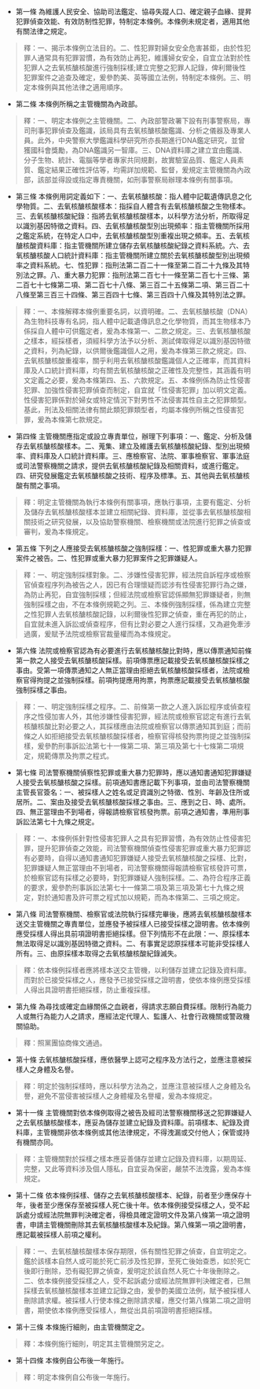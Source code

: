 * 第一條 為維護人民安全、協助司法鑑定、協尋失蹤人口、確定親子血緣、提昇犯罪偵查效能、有效防制性犯罪，特制定本條例。本條例未規定者，適用其他有關法律之規定。

> 釋：一、揭示本條例立法目的。二、性犯罪對婦女安全危害甚鉅，由於性犯罪人通常具有犯罪習慣，為有效防止再犯，維護婦女安全，自宜立法對於性犯罪人之去氧核醣核酸進行強制採樣;建立完整之犯罪人記錄，俾利爾後性犯罪案件之追查及確定，爰參酌美、英等國立法例，特制定本條例。三、明定本條例與其他法律之適用順序。

* 第二條 本條例所稱之主管機關為內政部。

> 釋：一、明定本條例之主管機關。二、內政部警政署下設有刑事警察局，專司刑事犯罪偵查及鑑識，該局具有去氧核醣核酸鑑識、分析之儀器及專業人員。此外，中央警察大學鑑識科學研究所亦長期進行DNA鑑定研究，並曾獲國科會獎勵，為DNA鑑識另一智庫。三、DNA資料庫之建立宜由鑑識、分子生物、統計、電腦等學者專家共同規劃，故實驗室品質、鑑定人員素質、鑑定結果正確性評估等，均需詳加規範、監督，爰規定主管機關為內政部，該部並得設或指定專責機關，如刑事警察局辦理本條例有關事項。

* 第三條 本條例用詞定義如下：一、去氧核醣核酸：指人體中記載遺傳訊息之化學物質。二、去氧核醣核酸樣本：指採自人體含有去氧核醣核酸之生物樣本。三、去氧核醣核酸紀錄：指將去氧核醣核酸樣本，以科學方法分析，所取得足以識別基因特徵之資料。四、去氧核醣核酸型別出現頻率：指主管機關所採用之鑑定系統，在特定人口中，去氧核醣核酸型別重複出現之頻率。五、去氧核醣核酸資料庫：指主管機關所建立儲存去氧核醣核酸紀錄之資料系統。六、去氧核醣核酸人口統計資料庫：指主管機關所建立關於去氧核醣核酸型別出現頻率之資料系統。七、性犯罪：指刑法第二百二十一條至第二百二十九條及其特別法之罪。八、重大暴力犯罪：指刑法第二百七十一條至第二百七十三條、第二百七十七條第二項、第二百七十八條、第三百二十五條第二項、第三百二十八條至第三百三十四條、第三百四十七條、第三百四十八條及其特別法之罪。

> 釋：一、本條解釋本條例重要名詞，以資明確。二、去氧核醣核酸（DNA）為生物科技專有名詞，指人體中記載遺傳訊息之化學物質，而其生物樣本乃係採自人體中可供鑑定者，爰為本條第一、二款之規定。三、去氧核醣核酸之樣本，經採樣者，須經科學方法予以分析、測試俾取得足以識別基因特徵之資料，列為紀錄，以供爾後鑑識個人之用，爰為本條第三款之規定。四、去氧核醣核酸重複率，關乎利用去氧核醣核酸鑑識個人之正確率，而其資料庫及人口統計資料庫，均有關去氧核醣核酸之正確性及完整性，其涵義有明文定義之必要，爰為本條第四、五、六款規定。五、本條例係為防止性侵害犯罪、加強性侵害犯罪偵查而制定，自宜就「性侵害犯罪」加以明文定義。性侵害犯罪係對於婦女或特定情況下對男性不法侵害其性自主之犯罪類型。基此，刑法及相關法律有關此類犯罪類型者，均屬本條例所稱之性侵害犯罪，爰為本條第七款規定。

* 第四條 主管機關應指定或設立專責單位，辦理下列事項：一、鑑定、分析及儲存去氧核醣核酸樣本。二、蒐集、建立及維護去氧核醣核酸紀錄、型別出現頻率、資料庫及人口統計資料庫。三、應檢察官、法院、軍事檢察官、軍事法庭或司法警察機關之請求，提供去氧核醣核酸紀錄及相關資料，或進行鑑定。四、研究發展鑑定去氧核醣核酸之技術、程序及標準。五、其他與去氧核醣核酸有關之事項。

> 釋：明定主管機關為執行本條例有關事項，應執行事項，主要有鑑定、分析及儲存去氧核醣核酸樣本並建立相關紀錄、資料庫，並從事去氧核醣核酸相關技術之研究發展，以及協助警察機關、檢察機關或法院進行犯罪之偵查或審判，爰為本條規定。

* 第五條 下列之人應接受去氧核醣核酸之強制採樣：一、性犯罪或重大暴力犯罪案件之被告。二、性犯罪或重大暴力犯罪案件之犯罪嫌疑人。

> 釋：一、明定強制採樣對象。二、涉嫌性侵害犯罪，經法院自訴程序或檢察官偵查程序列為被告之人，因已有合理懷疑而認涉有性侵害犯罪行為之嫌，為防止再犯，自宜強制採樣；但經法院或檢察官認係顯無犯罪嫌疑者，則無強制採樣之由，不在本條例規範之列。三、本條例強制採樣，係為建立完整之性犯罪人去氧核醣核酸記錄，以利爾後性犯罪之偵查，重在再犯的防止，自宜就未進入訴訟或偵查程序，但有比對必要之人進行採樣，又為避免牽涉過廣，爰賦予法院或檢察官裁量權而為本條規定。

* 第六條 法院或檢察官認為有必要進行去氧核醣核酸比對時，應以傳票通知前條第一款之人接受去氧核醣核酸採樣。前項傳票應記載接受去氧核醣核酸採樣之事由。受第一項傳票通知之人無正當理由拒絕去氧核醣核酸採樣者，法院或檢察官得拘提之並強制採樣。前項拘提應用拘票，拘票應記載接受去氧核醣核酸強制採樣之事由。

> 釋：一、明定強制採樣之程序。二、前條第一款之人進入訴訟程序或偵查程序之性侵加害人外，其他涉嫌性侵害犯罪，經法院或檢察官認定有進行去氧核醣核酸比對必要之人，其採樣應由法院或檢察官以傳票通知其到庭；而前條之人如拒絕接受去氧核醣核酸採樣者，檢察官得核發拘票拘提之並強制採樣，爰參酌刑事訴訟法第七十一條第二項、第三項及第七十七條第二項規定，規範傳票及拘票之程式。

* 第七條 司法警察機關偵察性犯罪或重大暴力犯罪時，應以通知書通知犯罪嫌疑人接受去氧核醣核酸之採樣。前項通知書應記載下列事項，並由司法警察機關主管長官簽名：一、被採樣人之姓名或足資識別之特徵、性別、年齡及住所或居所。二、案由及接受去氧核醣核酸採樣之事由。三、應到之日、時、處所。四、無正當理由不到場者，得報請檢察官核發拘票。前項之通知書，準用刑事訴訟法第七十九條之規定。

> 釋：一、本條例係針對性侵害犯罪人之具有犯罪習慣，為有效防止性侵害犯罪，提升犯罪偵查之效能，司法警察機關偵查性侵害犯罪或重大暴力犯罪認有必要時，自得以通知書通知犯罪嫌疑人接受去氧核醣核酸之採樣、比對，犯罪嫌疑人無正當理由不到場者，司法警察機關得報請檢察官核發許可票，於檢察官認有採樣之必要時，對犯罪嫌疑人強制採樣。二、為符合程序正義的要求，爰參酌刑事訴訟法第七十一條第二項及第三項及第七十九條之規定，對於通知書及許可票之程式加以規範，而為本條第二、三項之規定。

* 第八條 司法警察機關、檢察官或法院執行採樣完畢後，應將去氧核醣核酸樣本送交主管機關之專責單位，並應發予被採樣人已接受採樣之證明書。依本條例應受採樣人得出具前項證明書拒絕採樣。但下列情形不在此限：一、原採樣本無法取得足以識別基因特徵之資料。二、有事實足認原採樣本可能非受採樣人所有。三、由原採樣本取得之去氧核醣核酸紀錄滅失。

> 釋：依本條例採樣者應將樣本送交主管機，以利儲存並建立記錄及資料庫。而對於已接受採樣之人，應發予已接受採樣之證明書，使依本條例應受採樣人得出具證明書拒絕採樣，防止重複採樣。

* 第九條 為尋找或確定血緣關係之血親者，得請求志願自費採樣。限制行為能力人或無行為能力人之請求，應經法定代理人、監護人、社會行政機關或警政機關協助。

> 釋：照黨團協商條文通過。

* 第十條 去氧核醣核酸採樣，應依醫學上認可之程序及方法行之，並應注意被採樣人之身體及名譽。

> 釋：明定於強制採樣時，應以科學方法為之，並應注意被採樣人之身體及名譽，避免不當侵害被採樣人之身體權及名譽權，爰為本條規定。

* 第十一條 主管機關對依本條例取得之被告及經司法警察機關移送之犯罪嫌疑人之去氧核醣核酸樣本，應妥為儲存並建立紀錄及資料庫。前項樣本、紀錄及資料庫，主管機關非依本條例或其他法律規定，不得洩漏或交付他人；保管或持有機關亦同。

> 釋：主管機關對於採樣之樣本應妥善儲存並建立記錄及資料庫，以期周延、完整，又此等資料涉及個人隱私，自宜妥為保密，嚴禁不法洩露，爰為本條規定。

* 第十二條 依本條例採樣、儲存之去氧核醣核酸樣本、紀錄，前者至少應保存十年，後者至少應保存至被採樣人死亡後十年。依本條例接受採樣之人，受不起訴處分或經法院無罪判決確定者，得檢具確定證明文件及第八條第一項之證明書，申請主管機關刪除其去氧核醣核酸樣本及紀錄。第八條第一項之證明書，應記載被採樣人前項之權利。

> 釋：一、去氧核醣核酸樣本保存期限，係有關性犯罪之偵查，自宜明定之。鑑於該樣本自然人或可能於死亡前涉及性犯罪，至死亡後始查悉，如於死亡後即行刪除，恐有礙犯罪之偵查，爰明定於該自然人死亡十年後刪除之。二、依本條例接受採樣之人，受不起訴處分或經法院無罪判決確定者，已無採樣去氧核醣核酸樣本並建立記錄之由，爰參酌美國立法例，賦予被採樣人刪除請求權。被採樣人行使本條之刪除請求權，應交付第八條第二項之證明書，期使依本條例應受採樣人，無從出具前項證明書拒絕採樣。

* 第十三條 本條施行細則，由主管機關定之。

> 釋：本條例施行細則，明定其主管機關另定之。

* 第十四條 本條例自公布後一年施行。

> 釋：明定本條例自公布後一年施行。

